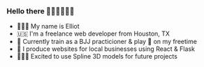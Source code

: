 ### Hello there 🧔🏼‍♂🧔🏻‍♂️

* 👨🏻‍💻 My name is Elliot
* 🇺🇸 I'm a freelance web developer from Houston, TX
* 🥋 Currently train as a BJJ practicioner & play 🎸 on my freetime
* 🚀 I produce websites for local businesses using React & Flask
* 🧙🏼‍♂️ Excited to use Spline 3D models for future projects
